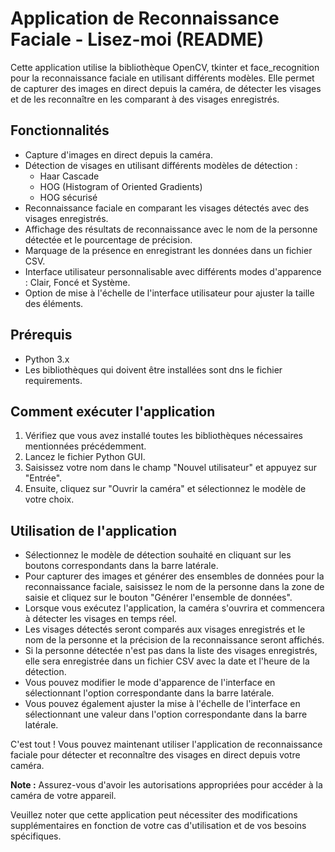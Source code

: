 # Application de Reconnaissance Faciale - Lisez-moi (README)

Cette application utilise la bibliothèque OpenCV, tkinter et face_recognition pour la reconnaissance faciale en utilisant différents modèles. Elle permet de capturer des images en direct depuis la caméra, de détecter les visages et de les reconnaître en les comparant à des visages enregistrés.

## Fonctionnalités
- Capture d'images en direct depuis la caméra.
- Détection de visages en utilisant différents modèles de détection :
  - Haar Cascade
  - HOG (Histogram of Oriented Gradients)
  - HOG sécurisé
- Reconnaissance faciale en comparant les visages détectés avec des visages enregistrés.
- Affichage des résultats de reconnaissance avec le nom de la personne détectée et le pourcentage de précision.
- Marquage de la présence en enregistrant les données dans un fichier CSV.
- Interface utilisateur personnalisable avec différents modes d'apparence : Clair, Foncé et Système.
- Option de mise à l'échelle de l'interface utilisateur pour ajuster la taille des éléments.

## Prérequis
- Python 3.x
- Les bibliothèques qui doivent être installées sont dns le fichier requirements.

## Comment exécuter l'application
1. Vérifiez que vous avez installé toutes les bibliothèques nécessaires mentionnées précédemment. 
2. Lancez le fichier Python GUI. 
3. Saisissez votre nom dans le champ "Nouvel utilisateur" et appuyez sur "Entrée". 
4. Ensuite, cliquez sur "Ouvrir la caméra" et sélectionnez le modèle de votre choix.

## Utilisation de l'application
- Sélectionnez le modèle de détection souhaité en cliquant sur les boutons correspondants dans la barre latérale.
- Pour capturer des images et générer des ensembles de données pour la reconnaissance faciale, saisissez le nom de la personne dans la zone de saisie et cliquez sur le bouton "Générer l'ensemble de données".
- Lorsque vous exécutez l'application, la caméra s'ouvrira et commencera à détecter les visages en temps réel.
- Les visages détectés seront comparés aux visages enregistrés et le nom de la personne et la précision de la reconnaissance seront affichés.
- Si la personne détectée n'est pas dans la liste des visages enregistrés, elle sera enregistrée dans un fichier CSV avec la date et l'heure de la détection.
- Vous pouvez modifier le mode d'apparence de l'interface en sélectionnant l'option correspondante dans la barre latérale.
- Vous pouvez également ajuster la mise à l'échelle de l'interface en sélectionnant une valeur dans l'option correspondante dans la barre latérale.

C'est tout ! Vous pouvez maintenant utiliser l'application de reconnaissance faciale pour détecter et reconnaître des visages en direct depuis votre caméra.

**Note :** Assurez-vous d'avoir les autorisations appropriées pour accéder à la caméra de votre appareil.

Veuillez noter que cette application peut nécessiter des modifications supplémentaires en fonction de votre cas d'utilisation et de vos besoins spécifiques.